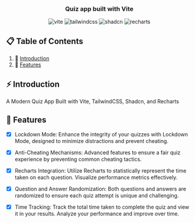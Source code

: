 <h3 align="center">Quiz app built with Vite</h3>

<div align="center">
  <img src="https://img.shields.io/badge/-Vite_JS-black?style=for-the-badge&logoColor=white&logo=vite&color=646CFF" alt="vite" />
  <img src="https://img.shields.io/badge/-Tailwind_CSS-black?style=for-the-badge&logoColor=white&logo=tailwindcss&color=06B6D4" alt="tailwindcss" />
  <img src="https://img.shields.io/badge/-Shadcn-black?style=for-the-badge&logoColor=white&logo=shadcn&color=000000" alt="shadcn" />
  <img src="https://img.shields.io/badge/-Recharts-black?style=for-the-badge&logoColor=white&logo=recharts&color=E95B5B" alt="recharts" />
</div>

## 📋 <a name="table">Table of Contents</a>

1. 🤖 [Introduction](#introduction)
2. 🚀 [Features](#features)

## <a name="introduction">⚡ Introduction</a>
A Modern Quiz App Built with Vite, TailwindCSS, Shadcn, and Recharts

## <a name="features">🚀 Features</a>

- [x] Lockdown Mode: Enhance the integrity of your quizzes with Lockdown Mode, designed to minimize distractions and prevent cheating.

- [x] Anti-Cheating Mechanisms: Advanced features to ensure a fair quiz experience by preventing common cheating tactics.

- [x] Recharts Integration: Utilize Recharts to statistically represent the time taken on each question. Visualize performance metrics effectively.

- [x] Question and Answer Randomization: Both questions and answers are randomized to ensure each quiz attempt is unique and challenging.

- [x] Time Tracking: Track the total time taken to complete the quiz and view it in your results. Analyze your performance and improve over time.

